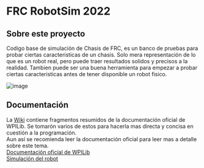 # FRC RobotSim 2022
## Sobre este proyecto
Codigo base de simulación de Chasis de FRC, es un banco de pruebas para probar ciertas caracteristicas de un chasis. Solo mera representación de lo que es un robot real, pero puede traer resultados solidos y precisos a la realidad. Tambien puede ser una buena herramienta para empezar a probar ciertas caracteristicas antes de tener disponible un robot fisico.

![image](https://user-images.githubusercontent.com/91162718/198927036-3d784671-3ad7-4740-a602-afcb7c491b13.png)


## Documentación
La [Wiki](https://github.com/DiegoLolzano/FRCRobotSim-2022/wiki) contiene fragmentos resumidos de la documentación oficial de WPILib. Se tomarón varios de estos para hacerla mas directa y concisa en cuestión a la programación.<br />
Aun así se recomienda leer la documentación oficial para leer mas a detalle sobre este tema.<br /> 
[Documentación oficial de WPILib](https://docs.wpilib.org/es/stable/index.html)<br />
[Simulación del robot](https://docs.wpilib.org/es/stable/docs/software/wpilib-tools/robot-simulation/index.html)

